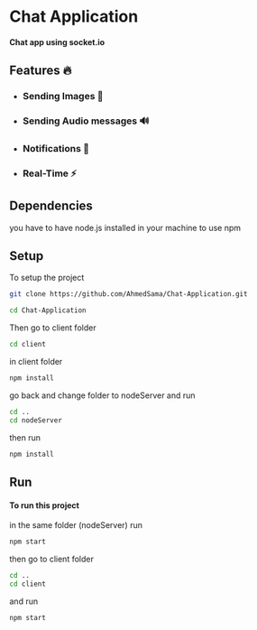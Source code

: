 
# Chat Application

#### Chat app using socket.io


## Features 🔥

- ### Sending Images 📸
- ### Sending Audio messages 🔊
- ### Notifications 🔔
- ### Real-Time ⚡️


## Dependencies

you have to have node.js installed in your machine
to use npm


## Setup

To setup the project

```bash
git clone https://github.com/AhmedSama/Chat-Application.git
```

```bash
cd Chat-Application
```

Then go to client folder

```bash
cd client
```

in client folder

```bash
npm install
```

go back and change folder to nodeServer and run

```bash
cd ..
cd nodeServer
```
then run
```bash
npm install
```

## Run

#### To run this project

in the same folder (nodeServer) run 

```bash
npm start
```

then go to client folder

```bash
cd ..
cd client
```
and run

```bash
npm start
```

